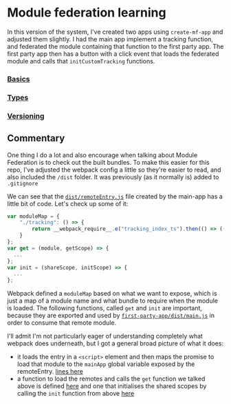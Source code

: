 # Module federation learning

In this version of the system, I've created two apps using `create-mf-app` and adjusted them slightly. I had the main app implement a tracking function, and federated the module containing that function to the first party app. The first party app then has a button with a click event that loads the federated module and calls that `initCustomTracking` functions.

### [Basics](./notes/basics.md)

### [Types](./notes/types.md)

### [Versioning](./notes/versioning.md)

## Commentary

One thing I do a lot and also encourage when talking about Module Federation is to check out the built bundles. To make this easier for this repo, I've adjusted the webpack config a little so they're easier to read, and also included the `/dist` folder. It was previously (as it normally is) added to `.gitignore`

We can see that the [`dist/remoteEntry.js`](https://github.com/robertandreimoldoveanu/mf-learning/blob/049d1a5c48ace13ae785c798c66abca98ca32e96/main-app/dist/remoteEntry.js#L9) file created by the main-app has a little bit of code. Let's check up some of it:
```js
var moduleMap = {
	"./tracking": () => {
		return __webpack_require__.e("tracking_index_ts").then(() => (() => ((__webpack_require__(284)))));
	}
};
var get = (module, getScope) => {
  ...
};
var init = (shareScope, initScope) => {
  ...
};
```

Webpack defined a `moduleMap` based on what we want to expose, which is just a map of a module name and what bundle to require when the module is loaded. The following functions, called `get` and `init` are important, because they are exported and used by [`first-party-app/dist/main.js`](https://github.com/robertandreimoldoveanu/mf-learning/blob/049d1a5c48ace13ae785c798c66abca98ca32e96/first-party-app/dist/main.js#L203) in order to consume that remote module. 

I'll admit I'm not particularly eager of understanding completely what webpack does underneath, but I got a general broad picture of what it does: 
* it loads the entry in a `<script>` element and then maps the promise to load that module to the `mainApp` global variable exposed by the remoteEntry. [lines here](https://github.com/robertandreimoldoveanu/mf-learning/blob/049d1a5c48ace13ae785c798c66abca98ca32e96/first-party-app/dist/main.js#L18)
* a function to load the remotes and calls the `get` function we talked above is defined [here](https://github.com/robertandreimoldoveanu/mf-learning/blob/049d1a5c48ace13ae785c798c66abca98ca32e96/first-party-app/dist/main.js#L217) and one that initialises the shared scopes by calling the `init` function from above [here](https://github.com/robertandreimoldoveanu/mf-learning/blob/049d1a5c48ace13ae785c798c66abca98ca32e96/first-party-app/dist/main.js#L267)
